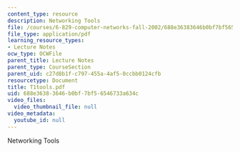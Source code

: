 ```yaml
---
content_type: resource
description: Networking Tools
file: /courses/6-829-computer-networks-fall-2002/688e36383646b0bf7bf56546733a634c_T1tools.pdf
file_type: application/pdf
learning_resource_types:
- Lecture Notes
ocw_type: OCWFile
parent_title: Lecture Notes
parent_type: CourseSection
parent_uid: c27d8b1f-c797-455a-4af5-0ccbb0124cfb
resourcetype: Document
title: T1tools.pdf
uid: 688e3638-3646-b0bf-7bf5-6546733a634c
video_files:
  video_thumbnail_file: null
video_metadata:
  youtube_id: null
---
```

Networking Tools